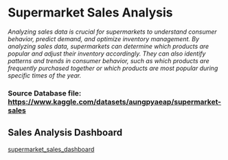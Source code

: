 # Supermarket Sales Analysis #


*Analyzing sales data is crucial for supermarkets to understand consumer behavior, predict demand, and optimize inventory management. 
By analyzing sales data, supermarkets can determine which products are popular and adjust their inventory accordingly. They can also identify patterns and trends in consumer behavior, such as which products are frequently purchased together or which products are most popular during specific times of the year.* 

### Source Database file: https://www.kaggle.com/datasets/aungpyaeap/supermarket-sales ###

## Sales Analysis Dashboard ##
[supermarket_sales_dashboard](https://github.com/sneha1803/supermketsalesanalysis/assets/139860645/b2166a68-be04-4d5f-ac15-6a2ce824fc00)
